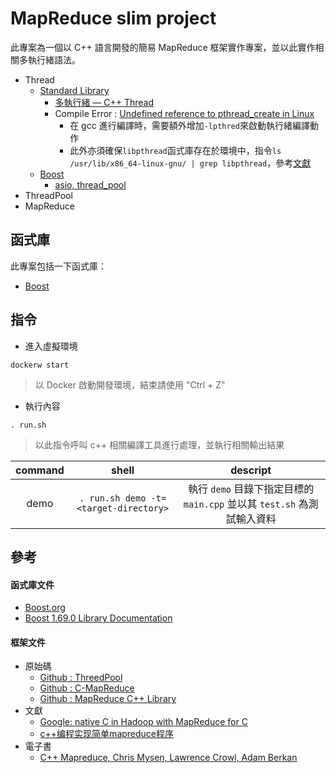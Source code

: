 # MapReduce slim project

此專案為一個以 C++ 語言開發的簡易 MapReduce 框架實作專案，並以此實作相關多執行緒語法。

+ Thread
    - [Standard Library](http://www.cplusplus.com/reference/thread/thread/)
        + [多執行緒 — C++ Thread](https://medium.com/ching-i/%E5%A4%9A%E5%9F%B7%E8%A1%8C%E7%B7%92-c-thread-9f6e37c7cf32)
        + Compile Error : [Undefined reference to pthread_create in Linux](https://stackoverflow.com/questions/1662909/undefined-reference-to-pthread-create-in-linux)
            - 在 gcc 進行編譯時，需要額外增加```-lpthred```來啟動執行緒編譯動作
            - 此外亦須確保```libpthread```函式庫存在於環境中，指令```ls /usr/lib/x86_64-linux-gnu/ | grep libpthread```，參考[文獻](https://stackoverflow.com/questions/35932258)
    - [Boost](https://www.boost.org/doc/libs/1_69_0/doc/html/thread.html)
        + [asio, thread_pool](https://www.boost.org/doc/libs/1_69_0/doc/html/boost_asio/reference/thread_pool.html)
+ ThreadPool
+ MapReduce

## 函式庫

此專案包括一下函式庫：

+ [Boost](https://www.boost.org/)

## 指令

+ 進入虛擬環境
```
dockerw start
```
> 以 Docker 啟動開發環境，結束請使用 "Ctrl + Z"

+ 執行內容
```
. run.sh
```
> 以此指令呼叫 c++ 相關編譯工具進行處理，並執行相關輸出結果

| command | shell | descript |
| :--: | :--: | :------: |
| demo | ```. run.sh demo -t=<target-directory>``` | 執行 ```demo``` 目錄下指定目標的 ```main.cpp``` 並以其 ```test.sh``` 為測試輸入資料 |

## 參考

#### 函式庫文件

+ [Boost.org](https://www.boost.org/)
+ [Boost 1.69.0 Library Documentation](https://www.boost.org/doc/libs/1_69_0/)

#### 框架文件

+ 原始碼
    - [Github : ThreedPool](https://github.com/progschj/ThreadPool)
    - [Github : C-MapReduce](https://github.com/jeffrey-garcia/C-MapReduce)
    - [Github : MapReduce C++ Library](https://github.com/cdmh/mapreduce)
+ 文獻
    - [Google: native C in Hadoop with MapReduce for C](https://www.computerweekly.com/blog/Open-Source-Insider/Google-native-C-in-Hadoop-with-MapReduce-for-C)
    - [c++编程实现简单mapreduce程序](https://blog.csdn.net/feinifi/article/details/101123071)
+ 電子書
    - [C++ Mapreduce, Chris Mysen, Lawrence Crowl, Adam Berkan](https://isocpp.org/files/papers/n3563.pdf)
